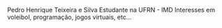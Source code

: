 Pedro Henrique Teixeira e Silva
Estudante na UFRN - IMD
Interesses em voleibol, programação, jogos virtuais, etc...
